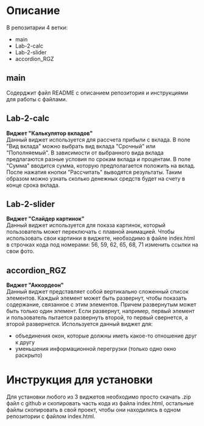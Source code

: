 # Описание

В репозитарии 4 ветки:
- main
- Lab-2-calc
- Lab-2-slider
- accordion_RGZ

## main
Содерджит файл README с описанием репозитория и инструкциями для работы с файлами.

## Lab-2-calc
**Виджет "Калькулятор вкладов"**\
Данный виджет используется для рассчета прибыли с вклада. В поле "Вид вклада" можно выбрать вид вклада "Срочный" или "Пополняемый". В зависимости от выбранного вида вклада предлагаются разные условия по срокам вклада и процентам.
В поле "Сумма" вводится сумма, которую предполагается положить на вклад. После нажатия кнопки "Рассчитать" выводятся результаты. Таким образом можно узнать сколько денежных средств будет на счету в конце срока вклада.

## Lab-2-slider
**Виджет "Слайдер картинок"**\
Данный виджет используется для показа картинок, который пользователь может переключать с плавной анимацией. Чтобы использовать свои картинки в виджете, необходимо в файле index.html в строчках кода под номерами: 56, 59, 62, 65, 68, 71
изменить ссылки на свои фото.

## accordion_RGZ
**Виджет "Аккордеон"**\
Данный виджет представляет собой вертикально сложенный список элементов. Каждый элемент может быть развернут, чтобы показать содержание, связанное с этим элементов. Причем развернутым может быть только один элемент. 
Если развернут, например, первый элемент и пользователь пытается развернуть второй, то первый свернется, а второй развернется.
Используется данный виджет для:
- объединения окон, которые должны иметь какое-то отношение друг к другу
- уменьшения информационной перегрузки (только одно окно раскрыто)

# Инструкция для установки
Для установки любого из 3 виджетов необходимо просто скачать .zip файл с github и скопировать часть кода из файла index.html, остальные файлы скопировать в свой проект, чтобы они находились в одном репозитории с файлом index.html.
